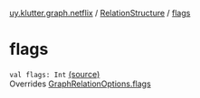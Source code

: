 [uy.klutter.graph.netflix](../index.md) / [RelationStructure](index.md) / [flags](.)


# flags
<code>val flags: Int</code> [(source)](https://github.com/kohesive/klutter/blob/master/netflix-graph-jdk6/src/main/kotlin/uy/klutter/graph/netflix/NetflixGraph.kt#L38)<br/>Overrides [GraphRelationOptions.flags](../-graph-relation-options/flags.md)


